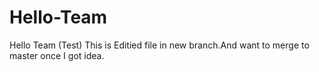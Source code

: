 Hello-Team
==========

Hello Team (Test)
This is Editied file in new branch.And want to merge to master once I got idea.
